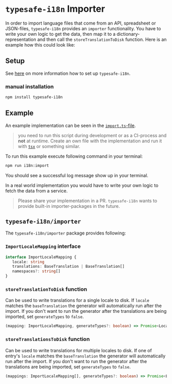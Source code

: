 # `typesafe-i18n` Importer

In order to import language files that come from an API, spreadsheet or JSON-files, `typesafe-i18n` provides an `importer` functionality.
You have to write your own logic to get the data, then map it to a dictionary-representation and then call the `storeTranslationToDisk` function. Here is an example how this could look like:

## Setup

See [here](https://github.com/ivanhofer/typesafe-i18n#get-started) on more information how to set up `typesafe-i18n`.

### manual installation

```bash
npm install typesafe-i18n
```

## Example

An example implementation can be seen in the [`import.ts`-file](https://github.com/ivanhofer/typesafe-i18n/blob/main/packages/importer/example/import.ts).

> you need to run this script during development or as a CI-process and **not** at runtime. Create an own file with the implementation and run it with [`tsx`](https://github.com/esbuild-kit/tsx) or something similar.

To run this example execute following command in your terminal:

```sh
npm run i18n:import
```

You should see a successful log message show up in your terminal.

In a real world implementation you would have to write your own logic to fetch the data from a service.

> Please share your implementation in a PR. `typesafe-i18n` wants to provide built-in importer-packages in the future.

## `typesafe-i18n/importer`

The `typesafe-i18n/importer` package provides following:

### `ImportLocaleMapping` interface

```ts
interface ImportLocaleMapping {
   locale: string
   translations: BaseTranslation | BaseTranslation[]
   namespaces?: string[]
}
```

### `storeTranslationToDisk` function

Can be used to write translations for a single locale to disk. If `locale` matches the `baseTranslation` the generator will automatically run after the import. If you don't want to run the generator after the translations are being imported, set `generateTypes` to `false`.

```ts
(mapping: ImportLocaleMapping, generateTypes?: boolean) => Promise<Locale>
```

### `storeTranslationsToDisk` function

Can be used to write translations for multiple locales to disk. If one of entry's `locale` matches the `baseTranslation` the generator will automatically run after the import. If you don't want to run the generator after the translations are being imported, set `generateTypes` to `false`.

```ts
(mappings: ImportLocaleMapping[], generateTypes?: boolean) => Promise<Locales[]>
```


